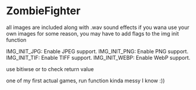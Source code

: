 # ZombieFighter

all images are included along with .wav sound effects
if you wana use your own images for some reason, you may have to add flags to the img init function

IMG_INIT_JPG: Enable JPEG support.
IMG_INIT_PNG: Enable PNG support.
IMG_INIT_TIF: Enable TIFF support.
IMG_INIT_WEBP: Enable WebP support.

use bitiwse or to check return value 

one of my first actual games, run function kinda messy I know :))
